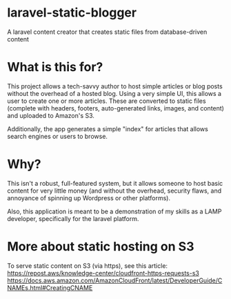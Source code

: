 # laravel-static-blogger
A laravel content creator that creates static files from database-driven content

# What is this for?
This project allows a tech-savvy author to host simple articles or blog posts without the overhead of a hosted blog. Using a very simple UI, this allows a user to create one or more articles. These are converted to static files (complete with headers, footers, auto-generated links, images, and content) and uploaded to Amazon's S3.

Additionally, the app generates a simple "index" for articles that allows search engines or users to browse. 

# Why?
This isn't a robust, full-featured system, but it allows someone to host basic content for very little money (and without the overhead, security flaws, and annoyance of spinning up Wordpress or other platforms). 

Also, this application is meant to be a demonstration of my skills as a LAMP developer, specifically for the laravel platform.

# More about static hosting on S3
To serve static content on S3 (via https), see this article: 
https://repost.aws/knowledge-center/cloudfront-https-requests-s3 
https://docs.aws.amazon.com/AmazonCloudFront/latest/DeveloperGuide/CNAMEs.html#CreatingCNAME
